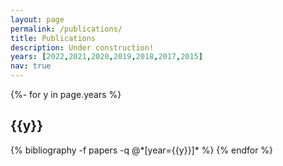 ```yaml
---
layout: page
permalink: /publications/
title: Publications
description: Under construction!
years: [2022,2021,2020,2019,2018,2017,2015]
nav: true
---
```

<!-- _pages/publications.md -->
<div class="publications">

{%- for y in page.years %}
  <h2 class="year">{{y}}</h2>
  {% bibliography -f papers -q @*[year={{y}}]* %}
{% endfor %}

</div>
